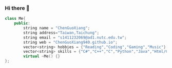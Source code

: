 ### Hi there 👋
```cpp
class Me{
    public:
        string name = "ChenGuoXiang";
        string address="Taiwan,Taichung";
        string email = "s1411232069@ad1.nutc.edu.tw";
        string web = "ChenGuoXiang940.github.io";
        vector<string> hobbies = {"Reading","Coding","Gaming","Music"};
        vector<string> skills = {"C#","C++","C","Python","Java","Html/Css","JavaScript"};
        virtual ~Me() {}
};
```
<!--
**ChenGuoXiang940/ChenGuoXiang940** is a ✨ _special_ ✨ repository because its `README.md` (this file) appears on your GitHub profile.

Here are some ideas to get you started:

- 🔭 I’m currently working on ...
- 🌱 I’m currently learning ...
- 👯 I’m looking to collaborate on ...
- 🤔 I’m looking for help with ...
- 💬 Ask me about ...
- 📫 How to reach me: ...
- 😄 Pronouns: ...
- ⚡ Fun fact: ...
-->
